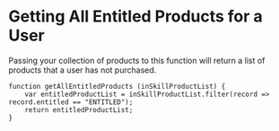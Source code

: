 # Getting All Entitled Products for a User

Passing your collection of products to this function will return a list of products that a user has not purchased.

    function getAllEntitledProducts (inSkillProductList) {
        var entitledProductList = inSkillProductList.filter(record => record.entitled == "ENTITLED");
        return entitledProductList;
    }
